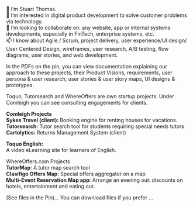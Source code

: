 <!--- Stubthomas/Stubthomas is a ✨ special ✨ repository because its `README.md` (this file) appears on your GitHub profile.
You can click the Preview link to take a look at your changes.--->
 👋 I’m Stuart Thomas.<br>
 👀 I’m interested in digital product development to solve customer problems via technology.<br>
 💞️ I’m looking to collaborate on: any website, app or internal systems developments, especially in FinTech, enterprise systems, etc.<br>
 📫 I know about Agile / Scrum, project delivery, user experience/UI design/ User Centered Design, wireframes, user research, A/B testing, flow diagrams, user stories, and web development.</b>
 
In the PDFs on the pin, you can view documentation explaining our approach to these projects, their Product Visions, requirements, user persona & user research, user stories & user story maps, UI designs & prototypes.<br>

Toquo, Tutorsearch and WhereOffers are own startup projects. Under Comleigh you can see consulting engagements for clients.
 
<b>Comleigh Projects</b><br>
<b>Sykes Travel (client):  </b>Booking engine for renting houses for vacations.<br> 
<b>Tutorsearch:  </b> Tutor search tool for students requiring special needs tutors<br>
<b>Cartolytics: </b>Returns Management System (client)<br>

<b>Toquo English: </b><br>
A video eLearning site for learners of English.<br>

WhereOffers.com Projects</b> <br> 
<b>TutorMap</b>: A tutor map search tool <br>
<b>Clasifigo Offers Map</b>: Special offers aggregator on a map <br>
<b>Multi-Event Reservation Map app</b>: Arrange an evening out: discounts on hotels, entertainment and eating out. <br>

(See files in the Pin)... You can download files if you prefer ...




